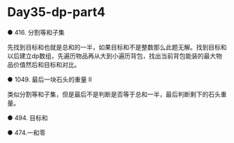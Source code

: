 # Day35-dp-part4

● 416. 分割等和子集 

先找到目标和也就是总和的一半，如果目标和不是整数那么此题无解。找到目标和以后建立dp数组，先遍历物品再从大到小遍历背包，找出当前背包能装的最大物品价值然后和目标和对比。

● 1049. 最后一块石头的重量 II 

类似分割等和子集，但是最后不是判断是否等于总和一半，最后判断剩下的石头重量。

● 494. 目标和 


● 474.一和零  
